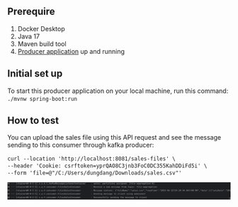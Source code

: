 ## Prerequire
1. Docker Desktop
2. Java 17
3. Maven build tool
4. [Producer application](https://github.com/jimmy706/file-aggregate-producer) up and running

## Initial set up
To start this producer application on your local machine, run this command: `./mvnw spring-boot:run`

## How to test
You can upload the sales file using this API request and see the message sending to this consumer through kafka producer:
```curl
curl --location 'http://localhost:8081/sales-files' \
--header 'Cookie: csrftoken=yprQAO8C3jnb3FoC0DC355KahDDiFd5i' \
--form 'file=@"/C:/Users/dungdang/Downloads/sales.csv"'
```
![Example Message](/documents/example-message.png "Example Message")
